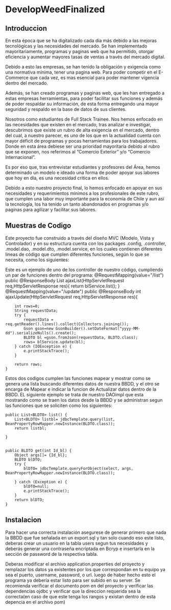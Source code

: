 # DevelopWeedFinalized

## Introduccion

En esta época que se ha digitalizado cada día más debido a las mejoras tecnológicas y las necesidades del mercado. Se han implementado mayoritariamente, programas y paginas web que ha permitido, otorgar eficiencia y aumentar mayores tasas de ventas a través del mercado digital.

Debido a esto las empresas, se han tenido la obligación y exigencia como una normativa mínima, tener una pagina web. Para poder competir en el E-Commerce que cada vez, es mas esencial para poder mantener vigencia dentro del mercado.

Además, se han creado programas y paginas web, que les han entregado a estas empresas herramientas, para poder facilitar sus funciones y además de poder respaldar su información, de esta forma entregando una mayor seguridad y respaldo en la base de datos de sus clientes.

Nosotros como estudiantes de Full Stack Trainee. Nos hemos enfocado en las necesidades que existen en el mercado, tras analizar e investigar, descubrimos que existe un rubro de alta exigencia en el mercado, dentro del cual, a nuestro parecer, es uno de los que en la actualidad cuenta con mayor déficit de programas y pocas herramientas para los trabajadores. Donde en esta área debiese ser una prioridad mayoritaria debido al rubro que se exponen, nos referimos al “Comercio Exterior” y/o “Comercio Internacional”.


Es por eso que, tras entrevistar estudiantes y profesores del Área, hemos determinado un modelo e ideado una forma de poder apoyar sus labores que hoy en día, es una necesidad critica en ellos.

Debido a esto nuestro proyecto final, lo hemos enfocado en apoyar en sus necesidades y requerimientos mínimos a los profesionales de este rubro, que cumplen una labor muy importante para la economía de Chile y aun así la tecnología, los ha tenido un tanto abandonados en programas y/o paginas para agilizar y facilitar sus labores.



## Muestras de Codigo

Este proyecto fue construido a través del diseño MVC (Modelo, Vista y Controlador) y en su estructura cuenta con los packages .config, .controller, .model.dao, .model.dto, .model.service, en los cuales contienen diferentes lineas de código que cumplen diferentes funciones, según lo que se necesita, como los siguientes:

Este es un ejemplo de uno de los controller de nuestro código, cumpliendo un par de funciones dentro del programa:
@RequestMapping(value="/list")
	public @ResponseBody List<BLDTO> ajaxList(HttpServletRequest req,HttpServletResponse res){
		return blService.list();
	}
@RequestMapping(value="/update")
	public @ResponseBody int ajaxUpdate(HttpServletRequest req,HttpServletResponse res){
		
		int rows=0;
		String requestData;
		try {
			requestData = req.getReader().lines().collect(Collectors.joining());
			Gson gson=new GsonBuilder().setDateFormat("yyyy-MM-dd").serializeNulls().create();
			BLDTO bl =gson.fromJson(requestData, BLDTO.class);
			rows= blService.update(bl);
		} catch (IOException e) {
			e.printStackTrace();	
		}
		
		return rows;
	}
Estos dos codigos cumplen las funciones mapear y mostrar como se genera una lista buscando diferentes datos de nuestra BBDD, y el otro se encarga de Mapear e indicar la funcion de Actualizar datos dentro de la BBDD.
EL siguiente ejemplo se trata de nuestro DAOimpl que esta mostrando como se traen los datos desde la BBDD y se administran segun las funciones que se soliciten como los siguientes:

	public List<BLDTO> list() {	
		List<BLDTO> listbl= jdbcTemplate.query(list, BeanPropertyRowMapper.newInstance(BLDTO.class));
		return listbl;

	}


	public BLDTO get(int Id_bl) {
		Object args[]= {Id_bl};
		BLDTO blDTO;
		try {
			blDTO= jdbcTemplate.queryForObject(select, args, BeanPropertyRowMapper.newInstance(BLDTO.class));
			
		} catch (Exception e) {
			blDTO=null;
			e.printStackTrace();
		}
		return blDTO; 
	}





## Instalacion

Para hacer una correcta instalación asegurese de generar primero que nada la BBDD que fue señalada en un export.sql y tan solo cuando eso este listo, deberas crear un usuario en la tabla users segun tus necesidades y deberás generar una contraseña encriptada en Bcryp  e insertarla en la sección de password de la respectiva tabla.

Deberas modificar el archivo application.properties del proyecto y remplazar los datos ya existentes por los que correspondan en tu equipo ya sea el puerto, username, password, o url. luego de haber hecho esto el programa ya debería estar listo para ser subido en su server.
Se recomienda verificar el documento pom en del proyecto y verificar las dependencias ojdbc y verificar que la direccion requerida sea la correcta(en caso de que este tenga  los rangos <scope> y <systempath> existan dentro de esta depencia en el archivo pom)
